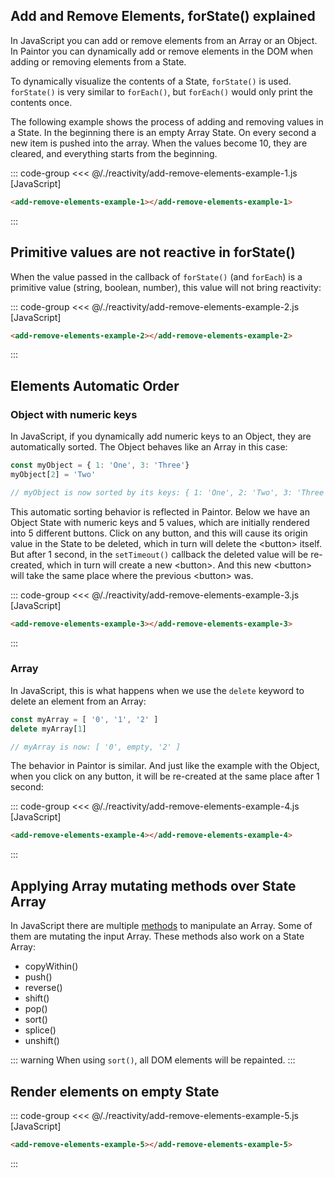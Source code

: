 <script> import '/./reactivity/add-remove-elements.js' </script>

## Add and Remove Elements, forState() explained

In JavaScript you can add or remove elements from an Array or an Object. In Paintor you can
dynamically add or remove elements in the DOM when adding or removing elements from a State.

To dynamically visualize the contents of a State, `forState()` is used. `forState()` is very similar
to `forEach()`, but `forEach()` would only print the contents once.

The following example shows the process of adding and removing values in a State. In the
beginning there is an empty Array State. On every second a new item is pushed into the array.
When the values become 10, they are cleared, and everything starts from the beginning.

::: code-group
<<< @/./reactivity/add-remove-elements-example-1.js [JavaScript]
```html [HTML]
<add-remove-elements-example-1></add-remove-elements-example-1>
```
:::

<div class="example">
  <p></p>
  <add-remove-elements-example-1></add-remove-elements-example-1>
  <p></p>
</div>

## Primitive values are not reactive in forState()

When the value passed in the callback of `forState()` (and `forEach`) is a primitive value
(string, boolean, number), this value will not bring reactivity:

::: code-group
<<< @/./reactivity/add-remove-elements-example-2.js [JavaScript]
```html [HTML]
<add-remove-elements-example-2></add-remove-elements-example-2>
```
:::

<div class="example">
  <p></p>
  <add-remove-elements-example-2></add-remove-elements-example-2>
  <p></p>
</div>

## Elements Automatic Order

### Object with numeric keys

In JavaScript, if you dynamically add numeric keys to an Object, they are automatically sorted.
The Object behaves like an Array in this case: 

```js
const myObject = { 1: 'One', 3: 'Three'}
myObject[2] = 'Two'

// myObject is now sorted by its keys: { 1: 'One', 2: 'Two', 3: 'Three' }
```

This automatic sorting behavior is reflected in Paintor. Below we have an Object State with numeric
keys and 5 values, which are initially rendered into 5 different buttons. Click on any button, and
this will cause its origin value in the State to be deleted, which in turn will delete the
\<button\> itself. But after 1 second, in the `setTimeout()` callback the deleted value will be
re-created, which in turn will create a new \<button\>. And this new \<button\> will take the same
place where the previous \<button\> was.

::: code-group
<<< @/./reactivity/add-remove-elements-example-3.js [JavaScript]
```html [HTML]
<add-remove-elements-example-3></add-remove-elements-example-3>
```
:::

<div class="example">
  <p></p>
  <add-remove-elements-example-3></add-remove-elements-example-3>
  <p></p>
</div>

### Array

In JavaScript, this is what happens when we use the `delete` keyword to delete an element from an
Array:

```js
const myArray = [ '0', '1', '2' ]
delete myArray[1]

// myArray is now: [ '0', empty, '2' ]
```

The behavior in Paintor is similar. And just like the example with the Object, when you click on any
button, it will be re-created at the same place after 1 second:

::: code-group
<<< @/./reactivity/add-remove-elements-example-4.js [JavaScript]
```html [HTML]
<add-remove-elements-example-4></add-remove-elements-example-4>
```
:::

<div class="example">
  <p></p>
  <add-remove-elements-example-4></add-remove-elements-example-4>
  <p></p>
</div>

## Applying Array mutating methods over State Array

In JavaScript there are multiple [methods](https://developer.mozilla.org/en-US/docs/Web/JavaScript/Reference/Global_Objects/Array)
to manipulate an Array. Some of them are mutating the input Array. These methods also work on a
State Array:

- copyWithin()
- push()
- reverse()
- shift()
- pop()
- sort()
- splice()
- unshift()

::: warning
When using `sort()`, all DOM elements will be repainted. 
:::

## Render elements on empty State

::: code-group
<<< @/./reactivity/add-remove-elements-example-5.js [JavaScript]
```html [HTML]
<add-remove-elements-example-5></add-remove-elements-example-5>
```
:::

<div class="example">
  <p></p>
  <add-remove-elements-example-5></add-remove-elements-example-5>
  <p></p>
</div>
